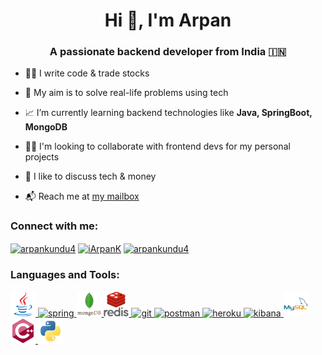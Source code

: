 <h1 align="center">Hi 👋, I'm Arpan</h1>
<h3 align="center">A passionate backend developer from India 🇮🇳</h3>

<!--
<p align="center"> <a href="https://twitter.com/iarpank" target="blank"><img src="https://img.shields.io/twitter/follow/iarpank?logo=twitter&style=for-the-badge" alt="iarpank" /></a> </p>
-->

- 👨‍💻 I write code & trade stocks

- 🎯 My aim is to solve real-life problems using tech

- 📈 I’m currently learning backend technologies like **Java, SpringBoot, MongoDB**

- 🤝🏻 I'm looking to collaborate with frontend devs for my personal projects

- 💬 I like to discuss tech & money

- 📬 Reach me at [my mailbox](mailto:arpan.kundu.4@gmail.com)

<h3 align="left">Connect with me:</h3>
<p align="left">
<a href="https://linkedin.com/in/arpankundu4" target="blank"><img align="center" src="https://cdn.jsdelivr.net/npm/simple-icons@3.0.1/icons/linkedin.svg" alt="arpankundu4" height="30" width="40" /></a>
<a href="https://twitter.com/iArpanK" target="blank"><img align="center" src="https://cdn.jsdelivr.net/npm/simple-icons@3.0.1/icons/twitter.svg" alt="iArpanK" height="30" width="40" /></a>
<a href="https://instagram.com/arpankundu4" target="blank"><img align="center" src="https://cdn.jsdelivr.net/npm/simple-icons@3.0.1/icons/instagram.svg" alt="arpankundu4" height="30" width="40" /></a>
</p>

<h3 align="left">Languages and Tools:</h3>
<p align="left"> <a href="https://www.java.com" target="_blank" rel="noreferrer"> <img src="https://raw.githubusercontent.com/devicons/devicon/master/icons/java/java-original.svg" alt="java" width="40" height="40"/> </a> 
<a href="https://spring.io/" target="_blank" rel="noreferrer"> <img src="https://www.vectorlogo.zone/logos/springio/springio-icon.svg" alt="spring" width="40" height="40"/> </a> 
<a href="https://www.mongodb.com/" target="_blank" rel="noreferrer"> <img src="https://raw.githubusercontent.com/devicons/devicon/master/icons/mongodb/mongodb-original-wordmark.svg" alt="mongodb" width="40" height="40"/> </a>
<a href="https://redis.io" target="_blank" rel="noreferrer"> <img src="https://raw.githubusercontent.com/devicons/devicon/master/icons/redis/redis-original-wordmark.svg" alt="redis" width="40" height="40"/> </a> 
<a href="https://git-scm.com/" target="_blank" rel="noreferrer"> <img src="https://www.vectorlogo.zone/logos/git-scm/git-scm-icon.svg" alt="git" width="40" height="40"/> </a> <a href="https://postman.com" target="_blank" rel="noreferrer"> <img src="https://www.vectorlogo.zone/logos/getpostman/getpostman-icon.svg" alt="postman" width="40" height="40"/> </a> 
<a href="https://heroku.com" target="_blank" rel="noreferrer"> <img src="https://www.vectorlogo.zone/logos/heroku/heroku-icon.svg" alt="heroku" width="40" height="40"/> </a> 
<a href="https://www.elastic.co/kibana" target="_blank" rel="noreferrer"> <img src="https://www.vectorlogo.zone/logos/elasticco_kibana/elasticco_kibana-icon.svg" alt="kibana" width="40" height="40"/> </a> 
<a href="https://www.mysql.com/" target="_blank" rel="noreferrer"> <img src="https://raw.githubusercontent.com/devicons/devicon/master/icons/mysql/mysql-original-wordmark.svg" alt="mysql" width="40" height="40"/> </a> 
<a href="https://www.w3schools.com/cpp/" target="_blank" rel="noreferrer"> <img src="https://raw.githubusercontent.com/devicons/devicon/master/icons/cplusplus/cplusplus-original.svg" alt="cplusplus" width="40" height="40"/> </a> 
<a href="https://www.python.org" target="_blank" rel="noreferrer"> <img src="https://raw.githubusercontent.com/devicons/devicon/master/icons/python/python-original.svg" alt="python" width="40" height="40"/> </a> </p>